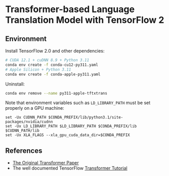 # Transformer-based Language Translation Model with TensorFlow 2

## Environment

Install TensorFlow 2.0 and other dependencies:

```bash
# CUDA 12.1 + cuDNN 8.9 + Python 3.11
conda env create -f conda-cu12-py311.yaml
# Apple Silicon + Python 3.11
conda env create -f conda-apple-py311.yaml
```

Uninstall:

```bash
conda env remove --name py311-apple-tftxtrans
```

Note that environment variables such as `LD_LIBRARY_PATH` must be set properly
on a GPU machine:

```fish
set -Ux CUDNN_PATH $CONDA_PREFIX/lib/python3.1/site-packages/nvidia/cudnn
set -Ux LD_LIBRARY_PATH $LD_LIBRARY_PATH $CONDA_PREFIX/lib $CUDNN_PATH/lib
set -Ux XLA_FLAGS --xla_gpu_cuda_data_dir=$CONDA_PREFIX
```

## References

- [The Original Transformer Paper](https://arxiv.org/abs/1706.03762)
- The well documented TensorFlow
  [Transformer Tutorial](https://www.tensorflow.org/text/tutorials/transformer)
